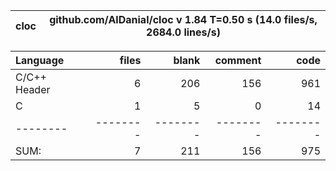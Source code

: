 cloc|github.com/AlDanial/cloc v 1.84  T=0.50 s (14.0 files/s, 2684.0 lines/s)
--- | ---

Language|files|blank|comment|code
:-------|-------:|-------:|-------:|-------:
C/C++ Header|6|206|156|961
C|1|5|0|14
--------|--------|--------|--------|--------
SUM:|7|211|156|975
